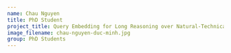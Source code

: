 ```yaml
---
name: Chau Nguyen
title: PhD Student
project_title: Query Embedding for Long Reasoning over Natural-Technical Domains
image_filename: chau-nguyen-duc-minh.jpg
group: PhD Students
---
```


